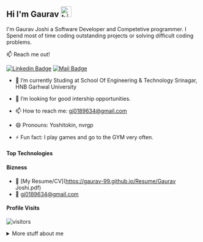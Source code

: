 ## Hi I'm Gaurav <img src="https://user-images.githubusercontent.com/1303154/88677602-1635ba80-d120-11ea-84d8-d263ba5fc3c0.gif" width="28px" alt="hi">

I'm Gaurav Joshi a Software Developer and Competetive programmer. I Spend most of time coding outstanding projects or solving difficult coding problems.

:mailbox: Reach me out!

 [![Linkedin Badge](https://img.shields.io/badge/-Gaurav-0e76a8?style=flat&labelColor=0e76a8&logo=linkedin&logoColor=white)](https://www.linkedin.com/in/gaurav-joshi-a41686150/) [![Mail Badge](https://img.shields.io/badge/-gaurav-c0392b?style=flat&labelColor=c0392b&logo=gmail&logoColor=white)](mailto:gj0189634@gmail.com)

<!-- TODO: Add last video link -->

- 🔭 I’m currently Studing at School Of Engineering & Technology Srinagar, HNB Garhwal University

- 🤔 I’m looking for good intership opportunities.
- 📫 How to reach me: gj0189634@gmail.com
- 😄 Pronouns: Yoshitokin, nvrgp
- ⚡ Fun fact: I play games and go to the GYM very often.

#### Top Technologies

<!-- TODO: Make technologies links takes you to repositories -->


#### Bizness
- :paperclip: [My Resume/CV](https://gaurav-99.github.io/Resume/Gaurav Joshi.pdf)
- :email: gj0189634@gmail.com


#### Profile Visits 

![visitors](https://visitor-badge.glitch.me/badge?page_id=Gaurav-99.Gaurav-99)

<details>
<summary>
  More stuff about me
</summary>

<br >


#### Coding Stats

```
<!--END_SECTION:waka-->

#### Github Stats

![Ipenywis's github stats](https://github-readme-stats.vercel.app/api?username=ipenywis&count_private=true&theme=tokyonight&hide=contribs,prs)

 
</details>
